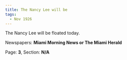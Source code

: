 ```yaml
---  
title: The Nancy Lee will be  
tags:  
  - Nov 1926  
---  
```

  
The Nancy Lee will be floated today.  
  
Newspapers: **Miami Morning News or The Miami Herald**  
  
Page: **3**, Section: **N/A** 

